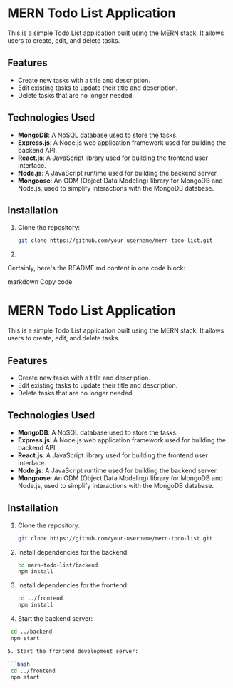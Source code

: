 # MERN Todo List Application

This is a simple Todo List application built using the MERN stack. It allows users to create, edit, and delete tasks.

## Features

- Create new tasks with a title and description.
- Edit existing tasks to update their title and description.
- Delete tasks that are no longer needed.

## Technologies Used

- **MongoDB**: A NoSQL database used to store the tasks.
- **Express.js**: A Node.js web application framework used for building the backend API.
- **React.js**: A JavaScript library used for building the frontend user interface.
- **Node.js**: A JavaScript runtime used for building the backend server.
- **Mongoose**: An ODM (Object Data Modeling) library for MongoDB and Node.js, used to simplify interactions with the MongoDB database.

## Installation

1. Clone the repository:

   ```bash
   git clone https://github.com/your-username/mern-todo-list.git
2.
Certainly, here's the README.md content in one code block:

markdown
Copy code
# MERN Todo List Application

This is a simple Todo List application built using the MERN stack. It allows users to create, edit, and delete tasks.

## Features

- Create new tasks with a title and description.
- Edit existing tasks to update their title and description.
- Delete tasks that are no longer needed.

## Technologies Used

- **MongoDB**: A NoSQL database used to store the tasks.
- **Express.js**: A Node.js web application framework used for building the backend API.
- **React.js**: A JavaScript library used for building the frontend user interface.
- **Node.js**: A JavaScript runtime used for building the backend server.
- **Mongoose**: An ODM (Object Data Modeling) library for MongoDB and Node.js, used to simplify interactions with the MongoDB database.

## Installation

1. Clone the repository:

   ```bash
   git clone https://github.com/your-username/mern-todo-list.git
   
2. Install dependencies for the backend:

   ```bash
   cd mern-todo-list/backend
   npm install

3. Install dependencies for the frontend:

   ```bash
   cd ../frontend
   npm install

4. Start the backend server:

  ```bash
   cd ../backend
   npm start

5. Start the frontend development server:

  ```bash
   cd ../frontend
   npm start

